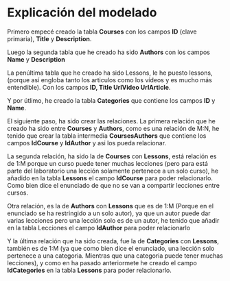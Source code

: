 # Explicación del modelado

Primero empecé creado la tabla **Courses** con los campos **ID** (clave primaria), **Title** y **Description**.

Luego la segunda tabla que he creado ha sido **Authors** con los campos **Name** y **Description**

La penúltima tabla que he creado ha sido Lessons, le he puesto lessons, (porque así engloba tanto los articulos como los vídeos y es mucho más entendible). Con los campos **ID, Title UrlVideo UrlArticle**.

Y por útlimo, he creado la tabla **Categories** que contiene los campos **ID** y **Name**.

El siguiente paso, ha sido crear las relaciones. La primera relación que he creado ha sido entre **Courses** y **Authors**, como es una relación de M:N, he tenido que crear la tabla intermedia **CoursesAuthors** que contiene los campos **IdCourse** y **IdAuthor** y asi los pueda relacionar.

La segunda relación, ha sido la de **Courses** con **Lessons**, está relación es de 1:M porque un curso puede tener muchas lecciones (pero para está parte del laboratorio una lección solamente pertenece a un solo curso), he añadido en la tabla **Lessons** el campo **IdCourse** para poder relacionarlo. Como bien dice el enunciado de que no se van a compartir lecciones entre cursos.

Otra relación, es la de **Authors** con **Lessons** que es de 1:M (Porque en el enunciado se ha restringido a un solo autor), ya que un autor puede dar varias lecciones pero una lección solo es de un autor, he tenido que añadir en la tabla Lecciones el campo **IdAuthor** para poder relacionarlo

Y la última relación que ha sido creada, fue la de **Categories** con **Lessons**, también es de 1:M (ya que como bien dice el enunciado, una lección solo pertenece a una categoria. Mientras que una categoria puede tener muchas lecciones), y como en ha pasado anteriormete he creado el campo **IdCategories** en la tabla **Lessons** para poder relacionarlo.
